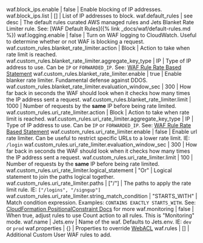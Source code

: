 waf.block_ips.enable | false | Enable blocking of IP addresses.
waf.block_ips.list | [] | List of IP addresses to block.
waf.default_rules | see desc | The default rules curated AWS managed rules and Jets Blanket Rate Limiter rule. See: [WAF Default Rules]({% link _docs/waf/default-rules.md %})
waf.logging.enable | false | Turn on WAF logging to CloudWatch. Useful to determine whether or not WAF is blocking a request.
waf.custom_rules.blanket_rate_limiter.action | Block | Action to take when rate limit is reached.
waf.custom_rules.blanket_rate_limiter.aggregate_key_type | IP | Type of IP address to use. Can be `IP` or `FORWARDED_IP`. See: [WAF Rule Rate Based Statement](https://docs.aws.amazon.com/AWSCloudFormation/latest/UserGuide/aws-properties-wafv2-webacl-ratebasedstatement.html#cfn-wafv2-webacl-ratebasedstatement-aggregatekeytype)
waf.custom_rules.blanket_rate_limiter.enable | true | Enable blanker rate limiter. Fundamental defense against DDOS.
waf.custom_rules.blanket_rate_limiter.evaluation_window_sec | 300 | How far back in seconds the WAF should look when it checks how many times the IP address sent a request.
waf.custom_rules.blanket_rate_limiter.limit | 1000 | Number of requests by the **same** IP before being rate limited.
waf.custom_rules.uri_rate_limiter.action | Block | Action to take when rate limit is reached.
waf.custom_rules.uri_rate_limiter.aggregate_key_type | IP | Type of IP address to use. Can be `IP` or `FORWARDED_IP`. See: [WAF Rule Rate Based Statement](https://docs.aws.amazon.com/AWSCloudFormation/latest/UserGuide/aws-properties-wafv2-webacl-ratebasedstatement.html#cfn-wafv2-webacl-ratebasedstatement-aggregatekeytype)
waf.custom_rules.uri_rate_limiter.enable | false | Enable url rate limiter. Can be useful to restrict specific URLs to a lower rate limit. IE: `/login`
waf.custom_rules.uri_rate_limiter.evaluation_window_sec | 300 | How far back in seconds the WAF should look when it checks how many times the IP address sent a request.
waf.custom_rules.uri_rate_limiter.limit | 100 | Number of requests by the **same** IP before being rate limited.
waf.custom_rules.uri_rate_limiter.logical_statement | "Or" | Logical statement to join the paths logical together.
waf.custom_rules.uri_rate_limiter.paths | ["/"] | The paths to apply the rate limit rule. IE: `["/logins", "/signgup"]`
waf.custom_rules.uri_rate_limiter.string_match_condition | "STARTS_WITH" | Match condition expression. Examples: `CONTAINS EXACTLY STARTS_WITH`. See: [CloudFormation PositionalConstraint Docs](https://docs.aws.amazon.com/AWSCloudFormation/latest/UserGuide/aws-properties-wafv2-webacl-bytematchstatement.html) for more
waf.monitoring | false | When true, adjust rules to use Count action to all rules. This is "Monitoring" mode.
waf.name | Jets.env | Name of the waf. Defaults to Jets.env. IE: `dev` or `prod`
waf.properties | {} | Properties to override [WebACL](https://docs.aws.amazon.com/AWSCloudFormation/latest/UserGuide/aws-resource-wafv2-webacl.html)
waf.rules | [] | Additional Custom User WAF rules to add.